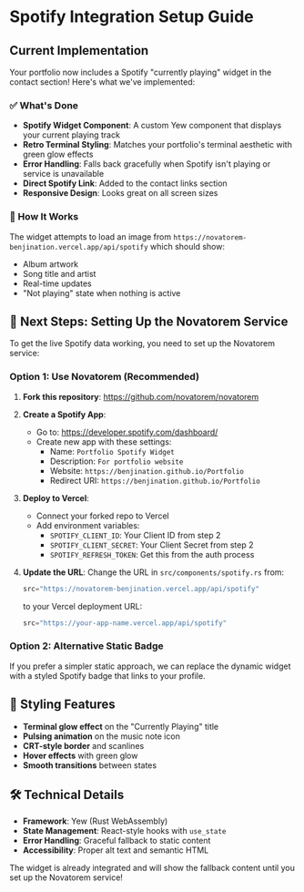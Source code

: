 # Spotify Integration Setup Guide

## Current Implementation

Your portfolio now includes a Spotify "currently playing" widget in the contact section! Here's what we've implemented:

### ✅ What's Done
- **Spotify Widget Component**: A custom Yew component that displays your current playing track
- **Retro Terminal Styling**: Matches your portfolio's terminal aesthetic with green glow effects
- **Error Handling**: Falls back gracefully when Spotify isn't playing or service is unavailable
- **Direct Spotify Link**: Added to the contact links section
- **Responsive Design**: Looks great on all screen sizes

### 🎵 How It Works
The widget attempts to load an image from `https://novatorem-benjination.vercel.app/api/spotify` which should show:
- Album artwork
- Song title and artist
- Real-time updates
- "Not playing" state when nothing is active

## 🚀 Next Steps: Setting Up the Novatorem Service

To get the live Spotify data working, you need to set up the Novatorem service:

### Option 1: Use Novatorem (Recommended)
1. **Fork this repository**: https://github.com/novatorem/novatorem
2. **Create a Spotify App**:
   - Go to: https://developer.spotify.com/dashboard/
   - Create new app with these settings:
     - Name: `Portfolio Spotify Widget`
     - Description: `For portfolio website`
     - Website: `https://benjination.github.io/Portfolio`
     - Redirect URI: `https://benjination.github.io/Portfolio`

3. **Deploy to Vercel**:
   - Connect your forked repo to Vercel
   - Add environment variables:
     - `SPOTIFY_CLIENT_ID`: Your Client ID from step 2
     - `SPOTIFY_CLIENT_SECRET`: Your Client Secret from step 2
     - `SPOTIFY_REFRESH_TOKEN`: Get this from the auth process

4. **Update the URL**: Change the URL in `src/components/spotify.rs` from:
   ```rust
   src="https://novatorem-benjination.vercel.app/api/spotify"
   ```
   to your Vercel deployment URL:
   ```rust
   src="https://your-app-name.vercel.app/api/spotify"
   ```

### Option 2: Alternative Static Badge
If you prefer a simpler static approach, we can replace the dynamic widget with a styled Spotify badge that links to your profile.

## 🎨 Styling Features
- **Terminal glow effect** on the "Currently Playing" title
- **Pulsing animation** on the music note icon
- **CRT-style border** and scanlines
- **Hover effects** with green glow
- **Smooth transitions** between states

## 🛠️ Technical Details
- **Framework**: Yew (Rust WebAssembly)
- **State Management**: React-style hooks with `use_state`
- **Error Handling**: Graceful fallback to static content
- **Accessibility**: Proper alt text and semantic HTML

The widget is already integrated and will show the fallback content until you set up the Novatorem service!
